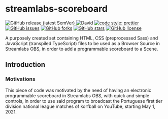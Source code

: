 # streamlabs-scoreboard

![GitHub release (latest SemVer)](https://img.shields.io/github/v/release/Touratica/streamlabs-scoreboard)
![David](https://img.shields.io/david/dev/Touratica/streamlabs-scoreboard)
[![code style: prettier](https://img.shields.io/badge/code_style-prettier-ff69b4.svg?style=flat)](https://github.com/prettier/prettier)
[![GitHub issues](https://img.shields.io/github/issues/Touratica/streamlabs-scoreboard)](https://github.com/Touratica/streamlabs-scoreboard/issues)
[![GitHub forks](https://img.shields.io/github/forks/Touratica/streamlabs-scoreboard)](https://github.com/Touratica/streamlabs-scoreboard/network)
[![GitHub stars](https://img.shields.io/github/stars/Touratica/streamlabs-scoreboard)](https://github.com/Touratica/streamlabs-scoreboard/stargazers)
[![GitHub license](https://img.shields.io/github/license/Touratica/streamlabs-scoreboard)](https://github.com/Touratica/streamlabs-scoreboard/blob/main/LICENSE)

A purposely created set containing HTML, CSS (preprocessed Sass) and JavaScript (transpiled TypeScript) files to be used
as a Browser Source in Streamlabs OBS, in order to add a programmable scoreboard to a Scene.

## Introduction

### Motivations

This piece of code was motivated by the need of having an electronic programmable scoreboard in Streamlabs OBS, with
quick and simple controls, in order to use said program to broadcast the Portuguese first tier division national league
matches of korfball on YouTube, starting May 1, 2021.
